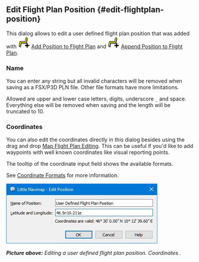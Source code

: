 ## Edit Flight Plan Position {#edit-flightplan-position}

This dialog allows to edit a user defined flight plan position that was added with ![Add Position to Flight Plan](../images/icons/routeadd.png "Add Position to Flight Plan") [Add Position to Flight Plan](MAPDISPLAY.md#add-position-to-flight-plan) and ![Append Position to Flight Plan](../images/icons/routeadd.png "Append Position to Flight Plan") [Append Position to Flight Plan](MAPDISPLAY.md#append-position-to-flight-plan).

### Name

You can enter any string but all invalid characters will be removed when saving as a FSX/P3D PLN file. Other file formats have more limitations.

Allowed are upper and lower case letters, digits, underscore `_` and space. Everything else will be removed when saving and the length will be truncated to 10.

### Coordinates

You can also edit the coordinates directly in this dialog besides using the drag and drop [Map Flight Plan Editing](MAPFPEDIT.md). This can be useful if you'd like to add waypoints with well known coordinates like visual reporting points.

The tooltip of the coordinate input field shows the available formats.

See [Coordinate Formats](COORDINATES.md) for more information.

![Edit Flight Plan Position](../images/edit_flightplan_waypoint.jpg "Edit Flight Plan Position")

_**Picture above:** Editing a user defined flight plan position. Coordinates ._

